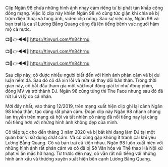 Clip Ngân 98 chứa những hình ảnh nhạy cảm riêng tư bị phát tán khắp cộng đồng mạng. Việc lộ clip này khiến Ngân 98 vô cùng tức giận khi chia sẻ bị trộm điện thoại và tung ảnh, video clip nóng. Sau sự việc này, Ngân 98 và bạn trai là ca sĩ Lương Bằng Quang cũng đã lên tiếng bênh vực người hâm mộ cả nước.

📺📱👉◄◄🔴  https://tinyurl.com/fn84hrnu

📺📱👉◄◄🔴  https://tinyurl.com/fn84hrnu

📺📱👉◄◄🔴  https://tinyurl.com/fn84hrnu

Sau clip này, cô được nhiều người biết đến với hình ảnh phản cảm và bị dư luận ném đá. Sau đó cô đã xin lỗi và hứa sẽ thay đổi bản thân. Trong thời gian này, cô bắt đầu tham gia một vài hoạt động giải trí như đóng phim, đóng MV và trở thành DJ. Ngân 98 cũng từng thi The Face nhưng sau đó đã rút lui vì lý do cá nhân.

Mới đây nhất, vào tháng 12/2019, trên mạng xuất hiện clip ghi lại cảnh Ngân 98 khỏa thân, tạo dáng rất phản cảm. Đoạn clip này Ngân 98 nhanh chóng lan truyền trên mạng xã hội và tất nhiên cô nàng đã nổi tiếng nay lại càng nổi tiếng hơn với những hình ảnh không đẹp của mình.

Cô tiếp tục cho đến tháng 3 năm 2020 và bị bắt khi đang làm DJ tại một quán bar vì sử dụng chất cấm. Và cô cũng gặp không ít tranh cãi khi yêu Lương Bằng Quang. Cô và bạn trai cũ kiện nhau. Ngân 98 luôn xuất hiện với những hình ảnh rất phản cảm và cô đã bị Sở Văn hóa và Thể thao Hà Nội xử phạt vì ăn mặc hở hang. Từ trước đến nay, cô vẫn rất nổi tiếng với những hình ảnh xấu và thường xuyên xuất hiện bên cạnh Lương Bằng Quang.
